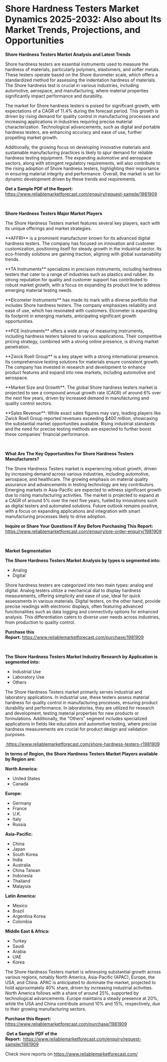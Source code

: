 <p><h1>Shore Hardness Testers Market Dynamics 2025-2032: Also about Its Market Trends, Projections, and Opportunities</h1></p><p><strong>Shore Hardness Testers Market Analysis and Latest Trends</strong></p>
<p><p>Shore hardness testers are essential instruments used to measure the hardness of materials, particularly polymers, elastomers, and softer metals. These testers operate based on the Shore durometer scale, which offers a standardized method for assessing the indentation hardness of materials. The Shore hardness test is crucial in various industries, including automotive, aerospace, and manufacturing, where material properties significantly impact performance and durability.</p><p>The market for Shore hardness testers is poised for significant growth, with expectations of a CAGR of 11.4% during the forecast period. This growth is driven by rising demand for quality control in manufacturing processes and increasing applications in industries requiring precise material characterization. Technological advancements, such as digital and portable hardness testers, are enhancing accuracy and ease of use, further propelling market growth.</p><p>Additionally, the growing focus on developing innovative materials and sustainable manufacturing practices is likely to spur demand for reliable hardness testing equipment. The expanding automotive and aerospace sectors, along with stringent regulatory requirements, will also contribute to the rising adoption of Shore hardness testers, highlighting their importance in ensuring material integrity and performance. Overall, the market is set for dynamic development driven by these trends and requirements.</p></p>
<p><strong>Get a Sample PDF of the Report:&nbsp;</strong> <a href="https://www.reliablemarketforecast.com/enquiry/request-sample/1981909?utm_campaign=1766&utm_medium=2&utm_source=Github&utm_content=ia&utm_term=20022025&utm_id=shore-hardness-testers">https://www.reliablemarketforecast.com/enquiry/request-sample/1981909</a></p>
<p>&nbsp;</p>
<p><strong>Shore Hardness Testers Major Market Players</strong></p>
<p><p>The Shore Hardness Testers market features several key players, each with its unique offerings and market strategies.</p><p>**AFFRI** is a prominent manufacturer known for its advanced digital hardness testers. The company has focused on innovation and customer customization, positioning itself for steady growth in the industrial sector. Its eco-friendly solutions are gaining traction, aligning with global sustainability trends.</p><p>**TA Instruments** specializes in precision instruments, including hardness testers that cater to a range of industries such as plastics and rubber. Its strong reputation for quality and customer support has contributed to robust market growth, with a focus on expanding its product line to address emerging material testing needs.</p><p>**Elcometer Instruments** has made its mark with a diverse portfolio that includes Shore hardness testers. The company emphasizes reliability and ease of use, which has resonated with customers. Elcometer is expanding its footprint in emerging markets, anticipating significant growth opportunities.</p><p>**PCE Instruments** offers a wide array of measuring instruments, including hardness testers tailored to various applications. Their competitive pricing strategy, combined with a strong online presence, is driving market penetration.</p><p>**Zwick Roell Group** is a key player with a strong international presence. Its comprehensive testing solutions for materials ensure consistent growth. The company has invested in research and development to enhance product features and expand into new markets, including automotive and aerospace.</p><p>**Market Size and Growth**: The global Shore hardness testers market is projected to see a compound annual growth rate (CAGR) of around 6% over the next few years, driven by increased demand in manufacturing and quality control sectors.</p><p>**Sales Revenue**: While exact sales figures may vary, leading players like Zwick Roell Group reported revenues exceeding $400 million, showcasing the substantial market opportunities available. Rising industrial standards and the need for precise testing methods are expected to further boost these companies' financial performance.</p></p>
<p>&nbsp;</p>
<p><strong>What Are The Key Opportunities For Shore Hardness Testers Manufacturers?</strong></p>
<p><p>The Shore Hardness Testers market is experiencing robust growth, driven by increasing demand across various industries, including automotive, aerospace, and healthcare. The growing emphasis on material quality assurance and advancements in testing technology are key contributors. Emerging markets in Asia-Pacific are expected to witness significant growth due to rising manufacturing activities. The market is projected to expand at a CAGR of around 5% over the next five years, fueled by innovations such as digital testers and automated solutions. Future outlook remains positive, with a focus on expanding applications and integration with smart manufacturing processes likely to drive adoption.</p></p>
<p><strong>Inquire or Share Your Questions If Any Before Purchasing This Report:</strong> <a href="https://www.reliablemarketforecast.com/enquiry/pre-order-enquiry/1981909?utm_campaign=1766&utm_medium=2&utm_source=Github&utm_content=ia&utm_term=20022025&utm_id=shore-hardness-testers">https://www.reliablemarketforecast.com/enquiry/pre-order-enquiry/1981909</a></p>
<p>&nbsp;</p>
<p><strong>Market Segmentation</strong></p>
<p><strong>The Shore Hardness Testers Market Analysis by types is segmented into:</strong></p>
<p><ul><li>Analog</li><li>Digital</li></ul></p>
<p><p>Shore hardness testers are categorized into two main types: analog and digital. Analog testers utilize a mechanical dial to display hardness measurements, offering simplicity and ease of use, ideal for quick assessments in various materials. Digital testers, on the other hand, provide precise readings with electronic displays, often featuring advanced functionalities such as data logging and connectivity options for enhanced analysis. This differentiation caters to diverse user needs across industries, from production to quality control.</p></p>
<p><strong>Purchase this Report:&nbsp;</strong><a href="https://www.reliablemarketforecast.com/purchase/1981909?utm_campaign=1766&utm_medium=2&utm_source=Github&utm_content=ia&utm_term=20022025&utm_id=shore-hardness-testers">https://www.reliablemarketforecast.com/purchase/1981909</a></p>
<p>&nbsp;</p>
<p><strong>The Shore Hardness Testers Market Industry Research by Application is segmented into:</strong></p>
<p><ul><li>Industrial Use</li><li>Laboratory Use</li><li>Others</li></ul></p>
<p><p>The Shore Hardness Testers market primarily serves industrial and laboratory applications. In industrial use, these testers assess material hardness for quality control in manufacturing processes, ensuring product durability and performance. In laboratories, they are utilized for research and development, testing material properties for new products or formulations. Additionally, the "Others" segment includes specialized applications in fields like education and automotive testing, where precise hardness measurements are crucial for product design and validation purposes.</p></p>
<p><a href="https://www.reliablemarketforecast.com/shore-hardness-testers-r1981909?utm_campaign=1766&utm_medium=2&utm_source=Github&utm_content=ia&utm_term=20022025&utm_id=shore-hardness-testers">&nbsp;https://www.reliablemarketforecast.com/shore-hardness-testers-r1981909</a></p>
<p><strong>In terms of Region, the Shore Hardness Testers Market Players available by Region are:</strong></p>
<p>
    <p> <strong> North America: </strong>
        <ul>
            <li>United States</li>
            <li>Canada</li>
        </ul>
        </p> 
    <p> <strong> Europe: </strong>
        <ul>
            <li>Germany</li>
            <li>France</li>
            <li>U.K.</li>
            <li>Italy</li>
            <li>Russia</li>
        </ul>
        </p> 
    <p> <strong> Asia-Pacific: </strong>
        <ul>
            <li>China</li>
            <li>Japan</li>
            <li>South Korea</li>
            <li>India</li>
            <li>Australia</li>
            <li>China Taiwan</li>
            <li>Indonesia</li>
            <li>Thailand</li>
            <li>Malaysia</li>
        </ul>
        </p> 
    <p> <strong> Latin America: </strong>
        <ul>
            <li>Mexico</li>
            <li>Brazil</li>
            <li>Argentina Korea</li>
            <li>Colombia</li>
        </ul>
        </p> 
    <p> <strong> Middle East & Africa: </strong>
        <ul>
            <li>Turkey</li>
            <li>Saudi</li>
            <li>Arabia</li>
            <li>UAE</li>
            <li>Korea</li>
        </ul>
    </p>
    </p>
<p><p>The Shore Hardness Testers market is witnessing substantial growth across various regions, notably North America, Asia-Pacific (APAC), Europe, the USA, and China. APAC is anticipated to dominate the market, projected to hold approximately 40% share, driven by increasing industrial activities. North America follows with a share of around 25%, supported by technological advancements. Europe maintains a steady presence at 20%, while the USA and China contribute around 10% and 15%, respectively, due to their growing manufacturing sectors.</p></p>
<p><strong>Purchase this Report: </strong><a href="https://www.reliablemarketforecast.com/purchase/1981909?utm_campaign=1766&utm_medium=2&utm_source=Github&utm_content=ia&utm_term=20022025&utm_id=shore-hardness-testers">https://www.reliablemarketforecast.com/purchase/1981909</a></p>
<p>&nbsp;<strong>Get a Sample PDF of the Report:&nbsp;&nbsp;</strong><a href="https://www.reliablemarketforecast.com/enquiry/request-sample/1981909?utm_campaign=1766&utm_medium=2&utm_source=Github&utm_content=ia&utm_term=20022025&utm_id=shore-hardness-testers">https://www.reliablemarketforecast.com/enquiry/request-sample/1981909</a></p>
<p><strong></strong></p>
<p>Check more reports on <a href="https://www.reliablemarketforecast.com/?utm_campaign=1766&utm_medium=2&utm_source=Github&utm_content=ia&utm_term=20022025&utm_id=shore-hardness-testers">https://www.reliablemarketforecast.com/</a></p>